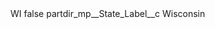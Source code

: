 <?xml version="1.0" encoding="UTF-8"?>
<CustomMetadata xmlns="http://soap.sforce.com/2006/04/metadata" xmlns:xsi="http://www.w3.org/2001/XMLSchema-instance" xmlns:xsd="http://www.w3.org/2001/XMLSchema">
    <label>WI</label>
    <protected>false</protected>
    <values>
        <field>partdir_mp__State_Label__c</field>
        <value xsi:type="xsd:string">Wisconsin</value>
    </values>
</CustomMetadata>

